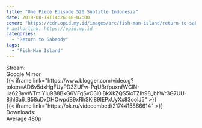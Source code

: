 ```yaml
---
title: "One Piece Episode 520 Subtitle Indonesia"
date: 2019-08-19T14:26:48+07:00
cover: "https://cdn.opid.my.id/images/arc/fish-man-island/return-to-sabaody.webp" # Optional, cover
# authorlink: https://opid.my.id
categories:
  - "Return to Sabaody"
tags:
  - "Fish-Man Island"
---
```

<div class="ui menu violet borderless inverted">
  <div class="header item active">
        Stream:
    </div>
  <a class="active item" data-tab="google">
    <i class="google drive icon"></i> Google
  </a>
  <a class="item nounderline" data-tab="mirror">
    <i class="odnoklassniki icon"></i> Mirror
  </a>
</div>
<div class="ui bottom attached tab segment active" style="border:0 !important;" data-tab="google">
{{< iframe link="https://www.blogger.com/video.g?token=AD6v5dxHgFUyPD3ZUFw-PqUBrfpuxnfWClN-jla62ByvWTmlYIu9B8BkG6VFgSvO3l0lBkXkZQS5ioTZIh98_bhWr3G7UU-8jhlSa6_B58uDxDHOwpdB9xRhSKI89IEPxUyXx83ooIJ5" >}}
</div>
<div class="ui bottom attached tab segment" style="border:0 !important;" data-tab="mirror">
{{< iframe link="https://ok.ru/videoembed/2174415866614" >}}
</div>
<div class="ui menu violet borderless inverted">
  <div class="header item active">
        Downloads:
    </div>
  <a class="item nounderline" href="https://ouo.io/4GRLIl" target="_blank" rel="dofollow"><i class="google drive icon"></i>
    Average 480p</a>
</div>